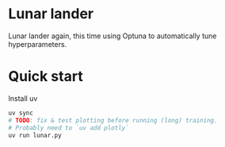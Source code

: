 # Lunar lander

Lunar lander again, this time using Optuna to automatically tune hyperparameters.

# Quick start
Install uv

```sh
uv sync
# TODO: fix & test plotting before running (long) training.
# Probably need to `uv add plotly`
uv run lunar.py
```
